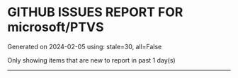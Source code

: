 
# GITHUB ISSUES REPORT FOR microsoft/PTVS


Generated on 2024-02-05 using: stale=30, all=False


Only showing items that are new to report in past 1 day(s)


---
